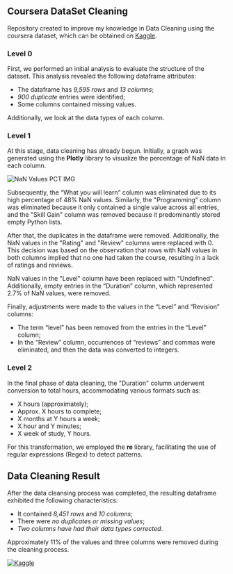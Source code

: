 ## Coursera DataSet Cleaning
Repository created to improve my knowledge in Data Cleaning using the coursera dataset, which can be obtained on [Kaggle](https://www.kaggle.com/datasets/elvinrustam/coursera-dataset/data).

### Level 0

First, we performed an initial analysis to evaluate the structure of the dataset. This analysis revealed the following dataframe attributes:

- The dataframe has _9,595 rows_ and _13 columns_;
- _900 duplicate_ entries were identified;
- Some columns contained missing values.

Additionally, we look at the data types of each column.

### Level 1
At this stage, data cleaning has already begun. Initially, a graph was generated using the **Plotly** library to visualize the percentage of NaN data in each column.

![NaN Values PCT IMG](https://github.com/Guilherme-PS/Coursera-DataSet-Cleaning/assets/114042039/b0b48700-8682-4748-bae5-8044d4d6780c)

Subsequently, the “What you will learn” column was eliminated due to its high percentage of 48% NaN values. Similarly, the "Programming" column was eliminated because it only contained a single value across all entries, and the "Skill Gain" column was removed because it predominantly stored empty Python lists.

After that, the duplicates in the dataframe were removed. Additionally, the NaN values in the "Rating" and "Review" columns were replaced with 0. This decision was based on the observation that rows with NaN values in both columns implied that no one had taken the course, resulting in a lack of ratings and reviews.

NaN values in the "Level" column have been replaced with "Undefined". Additionally, empty entries in the “Duration” column, which represented 2.7% of NaN values, were removed.

Finally, adjustments were made to the values in the “Level” and “Revision” columns:

- The term “level” has been removed from the entries in the “Level” column;
- In the “Review” column, occurrences of “reviews” and commas were eliminated, and then the data was converted to integers.

### Level 2
In the final phase of data cleaning, the "Duration" column underwent conversion to total hours, accommodating various formats such as:

- X hours (approximately);
- Approx. X hours to complete;
- X months at Y hours a week;
- X hour and Y minutes;
- X week of study, Y hours.

For this transformation, we employed the **re** library, facilitating the use of regular expressions (Regex) to detect patterns.

## Data Cleaning Result
After the data cleansing process was completed, the resulting dataframe exhibited the following characteristics:

- It contained _8,451 rows_ and _10 columns_;
- There were _no duplicates or missing values_;
- _Two columns have had their data types corrected_.

Approximately 11% of the values and three columns were removed during the cleaning process.

[![Kaggle](https://img.shields.io/badge/This_Project_on_Kaggle-3cbce8?style=for-the-badge&logo=kaggle&logoColor=white)](https://www.kaggle.com/code/guilhermedepaiva/coursera-dataset-cleaning)
